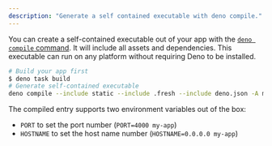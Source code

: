 ```yaml
---
description: "Generate a self contained executable with deno compile."
---
```


You can create a self-contained executable out of your app with the
[`deno compile` command](https://docs.deno.com/runtime/reference/cli/compile/).
It will include all assets and dependencies. This executable can run on any
platform without requiring Deno to be installed.

```sh
# Build your app first
$ deno task build
# Generate self-contained executable
deno compile --include static --include .fresh --include deno.json -A my-app .fresh/compiled-entry.js
```

The compiled entry supports two environment variables out of the box:

- `PORT` to set the port number (`PORT=4000 my-app`)
- `HOSTNAME` to set the host name number (`HOSTNAME=0.0.0.0 my-app`)
